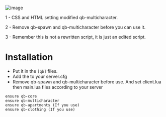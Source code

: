 ![image](https://github.com/user-attachments/assets/30661959-ba85-4362-ac97-aa1360c02bd4)

1 - CSS and HTML setting modified qb-multicharacter.

2 - Remove qb-spawn and qb-multicharacter before you can use it.

3 - Remember this is not a rewritten script, it is just an edited script.

# Installation
- Put it in the `[qb]` files.
- Add the to your server.cfg
- Remove qb-spawn and qb-multicharacter before use. And set client.lua then main.lua files according to your server
```
ensure qb-core
ensure qb-multicharacter
ensure qb-apartments (If you use)
ensure qb-clothing (If you use)
```
